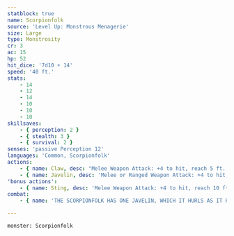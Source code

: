 ```yaml
---
statblock: true
name: Scorpionfolk
source: 'Level Up: Monstrous Menagerie'
size: Large
type: Monstrosity
cr: 3
ac: 15
hp: 52
hit_dice: '7d10 + 14'
speed: '40 ft.'
stats:
    - 14
    - 12
    - 14
    - 10
    - 10
    - 10
skillsaves:
    - { perception: 2 }
    - { stealth: 3 }
    - { survival: 2 }
senses: 'passive Perception 12'
languages: 'Common, Scorpionfolk'
actions:
    - { name: Claw, desc: "Melee Weapon Attack: +4 to hit, reach 5 ft., one target. Hit: 5 (1d6 + 2) bludgeoning damage, and the target is grappled (escape DC 12). Until this grapple ends, the scorpionfolk can't attack a different target with its claws." }
    - { name: Javelin, desc: 'Melee or Ranged Weapon Attack: +4 to hit, reach 5 ft. or range 30/120 ft., one target. Hit: 5 (1d6 + 2) piercing damage.' }
'bonus actions':
    - { name: Sting, desc: 'Melee Weapon Attack: +4 to hit, reach 10 ft., one creature. Hit: 5 (1d6 + 2) piercing damage, and the target makes a DC 12 Constitution saving throw, taking 16 (3d10) poison damage on a failure or half damage on a success.' }
combat:
    - { name: 'THE SCORPIONFOLK HAS ONE JAVELIN, WHICH IT HURLS AS IT RUSHES INTO BATTLE', desc: 'IT GRIPS A FOE WITH ITS CLAW AND THEN STINGS THAT OPPONENT. SCORPIONFOLK OFFER TRUCES BUT RARELY FLEE FROM BATTLE.' }

---
```

```statblock
monster: Scorpionfolk
```
